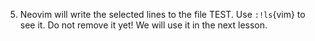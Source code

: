 
 5. Neovim will write the selected lines to the file TEST. Use `:!ls`{vim} to see it.
    Do not remove it yet! We will use it in the next lesson.

